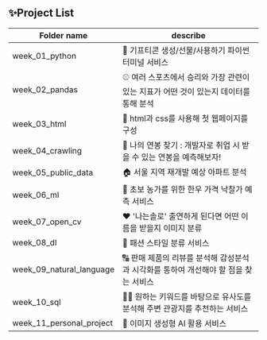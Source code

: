 ## ✨Project List

| Folder name | describe |
| --- | --- |
| week_01_python | 📕 기프티콘 생성/선물/사용하기 파이썬 터미널 서비스 |
| week_02_pandas | ⚾ 여러 스포츠에서 승리와 가장 관련이 있는 지표가 어떤 것이 있는지 데이터를 통해 분석 |
| week_03_html | 🧮 html과 css를 사용해 첫 웹페이지를 구성 |
| week_04_crawling | 🔎 나의 연봉 찾기 : 개발자로 취업 시 받을 수 있는 연봉을 예측해보자! |
| week_05_public_data | 🏠 서울 지역 재개발 예상 아파트 분석 |
| week_06_ml | 🍖 초보 농가를 위한 한우 가격 낙찰가 예측 서비스 |
| week_07_open_cv | ❤️ '나는솔로' 출연하게 된다면 어떤 이름을 받을지 이미지 분류 |
| week_08_dl | 👕 패션 스타일 분류 서비스 |
| week_09_natural_language | 🔠 판매 제품의 리뷰를 분석해 감성분석과 시각화를 통하여 개선해야 할 점을 찾는 서비스 |
| week_10_sql | 🕵🏻 원하는 키워드를 바탕으로 유사도를 분석해 주변 관광지를 추천하는 서비스 |
| week_11_personal_project | 🌅 이미지 생성형 AI 활용 서비스 |

